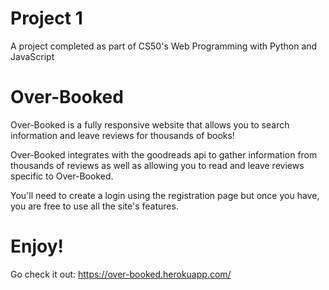# Project 1
A project completed as part of CS50's Web Programming with Python and JavaScript

# Over-Booked
Over-Booked is a fully responsive website that allows you to search information
and leave reviews for thousands of books!

Over-Booked integrates with the goodreads api to gather information from
thousands of reviews as well as allowing you to read and leave reviews
specific to Over-Booked.

You'll need to create a login using the registration page but once you have,
you are free to use all the site's features.

# Enjoy!
Go check it out:
https://over-booked.herokuapp.com/
